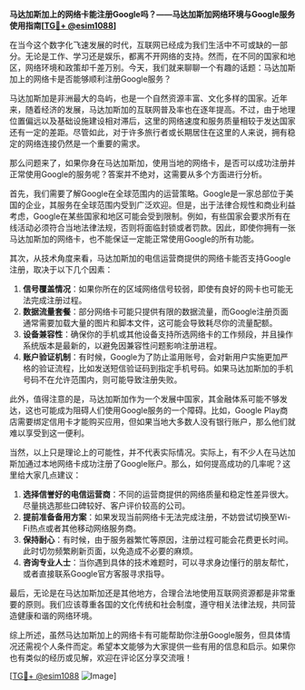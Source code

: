 **马达加斯加上的网络卡能注册Google吗？——马达加斯加网络环境与Google服务使用指南[[TG💪+ @esim1088](https://t.me/s/esim1088)]**

在当今这个数字化飞速发展的时代，互联网已经成为我们生活中不可或缺的一部分。无论是工作、学习还是娱乐，都离不开网络的支持。然而，在不同的国家和地区，网络环境和政策却千差万别。今天，我们就来聊聊一个有趣的话题：马达加斯加上的网络卡是否能够顺利注册Google服务？

马达加斯加是非洲最大的岛屿，也是一个自然资源丰富、文化多样的国家。近年来，随着经济的发展，马达加斯加的互联网普及率也在逐年提高。不过，由于地理位置偏远以及基础设施建设相对滞后，这里的网络速度和服务质量相较于发达国家还有一定的差距。尽管如此，对于许多旅行者或长期居住在这里的人来说，拥有稳定的网络连接仍然是一个重要的需求。

那么问题来了，如果你身在马达加斯加，使用当地的网络卡，是否可以成功注册并正常使用Google的服务呢？答案并不绝对，这需要从多个方面进行分析。

首先，我们需要了解Google在全球范围内的运营策略。Google是一家总部位于美国的企业，其服务在全球范围内受到广泛欢迎。但是，出于法律合规性和商业利益考虑，Google在某些国家和地区可能会受到限制。例如，有些国家会要求所有在线活动必须符合当地法律法规，否则将面临封锁或者罚款。因此，即使你拥有一张马达加斯加的网络卡，也不能保证一定能正常使用Google的所有功能。

其次，从技术角度来看，马达加斯加的电信运营商提供的网络卡能否支持Google注册，取决于以下几个因素：

1. **信号覆盖情况**：如果你所在的区域网络信号较弱，即使有良好的网卡也可能无法完成注册过程。
2. **数据流量套餐**：部分网络卡可能只提供有限的数据流量，而Google注册页面通常需要加载大量的图片和脚本文件，这可能会导致耗尽你的流量配额。
3. **设备兼容性**：确保你的手机或其他设备支持所选网络卡的工作频段，并且操作系统版本是最新的，以避免因兼容性问题影响注册进程。
4. **账户验证机制**：有时候，Google为了防止滥用账号，会对新用户实施更加严格的验证流程，比如发送短信验证码到指定手机号码。如果马达加斯加的手机号码不在允许范围内，则可能导致注册失败。

此外，值得注意的是，马达加斯加作为一个发展中国家，其金融体系可能不够发达，这也可能成为阻碍人们使用Google服务的一个障碍。比如，Google Play商店需要绑定信用卡才能购买应用，但如果当地大多数人没有银行账户，那么他们就难以享受到这一便利。

当然，以上只是理论上的可能性，并不代表实际情况。实际上，有不少人在马达加斯加通过本地网络卡成功注册了Google账户。那么，如何提高成功的几率呢？这里给大家几点建议：

1. **选择信誉好的电信运营商**：不同的运营商提供的网络质量和稳定性差异很大。尽量挑选那些口碑较好、客户评价较高的公司。
2. **提前准备备用方案**：如果发现当前网络卡无法完成注册，不妨尝试切换至Wi-Fi热点或者其他移动网络服务商。
3. **保持耐心**：有时候，由于服务器繁忙等原因，注册过程可能会花费更长时间。此时切勿频繁刷新页面，以免造成不必要的麻烦。
4. **咨询专业人士**：当你遇到具体的技术难题时，可以寻求身边懂行的朋友帮忙，或者直接联系Google官方客服寻求指导。

最后，无论是在马达加斯加还是其他地方，合理合法地使用互联网资源都是非常重要的原则。我们应该尊重各国的文化传统和社会制度，遵守相关法律法规，共同营造健康和谐的网络环境。

综上所述，虽然马达加斯加上的网络卡有可能帮助你注册Google服务，但具体情况还需视个人条件而定。希望本文能够为大家提供一些有用的信息和启示。如果你也有类似的经历或见解，欢迎在评论区分享交流哦！

[[TG💪+ @esim1088](https://t.me/s/esim1088) ![Image](https://i.postimg.cc/4NQfJmqS/Snipaste-2025-05-13-00-14-12.png)]